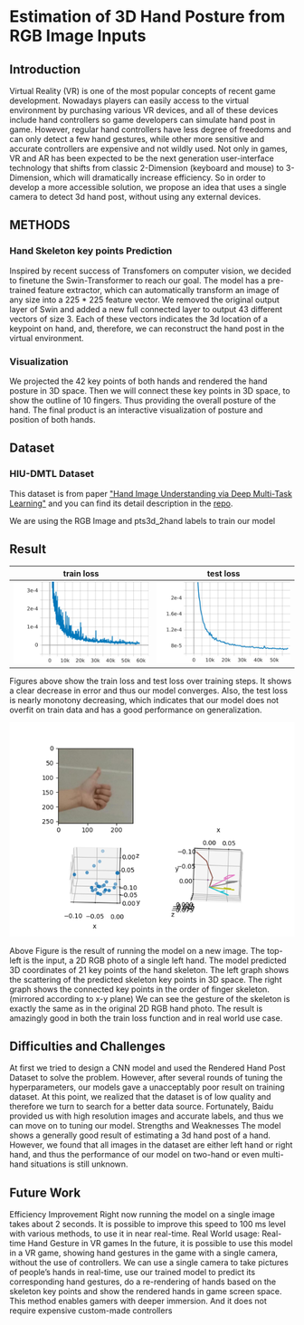 # Estimation of 3D Hand Posture from RGB Image Inputs
## Introduction
Virtual Reality (VR) is one of the most popular concepts of recent game development. Nowadays players can easily access to the virtual environment by purchasing various VR devices, and all of these devices include hand controllers so game developers can simulate hand post in game. However, regular hand controllers have less degree of freedoms and can only detect a few hand gestures, while other more sensitive and accurate controllers are expensive and not wildly used.
Not only in games, VR and AR has been expected to be the next generation user-interface technology that shifts from classic 2-Dimension (keyboard and mouse) to 3-Dimension, which will dramatically increase efficiency. So in order to develop a more accessible solution, we propose an idea that uses a single camera to detect 3d hand post, without using any external devices.

## METHODS
### Hand Skeleton key points Prediction
Inspired by recent success of Transfomers on computer vision, we decided to finetune the Swin-Transformer to reach our goal. The model has a pre-trained feature extractor, which can automatically transform an image of any size into a 225 * 225 feature vector. We removed the original output layer of Swin and added a new full connected layer to output 43 different vectors of size 3. Each of these vectors indicates the 3d location of a keypoint on hand, and, therefore, we can reconstruct the hand post in the virtual environment.
### Visualization
We projected the 42 key points of both hands and rendered the hand posture in 3D space. Then we will connect these key points in 3D space, to show the outline of 10 fingers. Thus providing the overall posture of the hand.
The final product is an interactive visualization of posture and position of both hands.
## Dataset
### HIU-DMTL Dataset
This dataset is from paper ["Hand Image Understanding via Deep Multi-Task Learning"](https://arxiv.org/abs/2107.11646) and you can find its detail description in the [repo](https://github.com/MandyMo/HIU-DMTL).

We are using the RGB Image and pts3d_2hand labels to train our model
## Result

train loss              |  test loss 
:-------------------------:|:-------------------------:
![](images/image2.jpg)  |  ![](images/image3.jpg)

Figures above show the train loss and test loss over training steps. It shows a clear decrease in error and thus our model converges. Also, the test loss is nearly monotony decreasing, which indicates that our model does not overfit on train data and has a good performance on generalization.

![](images/image1.png)

Above Figure is the result of running the model on a new image.
The top-left is the input, a 2D RGB photo of a single left hand.
The model predicted 3D coordinates of 21 key points of the hand skeleton.
The left graph shows the scattering of the predicted skeleton key points in 3D space. The right graph shows the connected key points in the order of finger skeleton. (mirrored according to x-y plane) We can see the gesture of the skeleton is exactly the same as in the original 2D RGB hand photo.
The result is amazingly good in both the train loss function and in real world use case.

## Difficulties and Challenges
At first we tried to design a CNN model and used the Rendered Hand Post Dataset to solve the problem. However, after several rounds of tuning the hyperparameters, our models gave a unacceptably poor result on training dataset. At this point, we realized that the dataset is of low quality and therefore we turn to search for a better data source. Fortunately, Baidu provided us with high resolution images and accurate labels, and thus we can move on to tuning our model.
Strengths and Weaknesses
The model shows a generally good result of estimating a 3d hand post of a hand. However, we found that all images in the dataset are either left hand or right hand, and thus the performance of our model on two-hand or even multi-hand situations is still unknown.
## Future Work
Efficiency Improvement
Right now running the model on a single image takes about 2 seconds. It is possible to improve this speed to 100 ms level with various methods, to use it in near real-time.
Real World usage: Real-time Hand Gesture in VR games
In the future, it is possible to use this model in a VR game, showing hand gestures in the game with a single camera, without the use of controllers.
We can use a single camera to take pictures of people’s hands in real-time, use our trained model to predict its corresponding hand gestures, do a re-rendering of hands based on the skeleton key points and show the rendered hands in game screen space.
This method enables gamers with deeper immersion. And it does not require expensive custom-made controllers
 